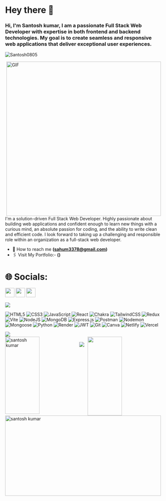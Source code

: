 

<h1>Hey there 👋 </h1>
<h3>Hi, I'm Santosh kumar, I am a passionate Full Stack Web Developer with expertise in both frontend and backend
    technologies. My goal is to create seamless and responsive web applications that deliver exceptional user
    experiences.</h3> 
    <img src="https://komarev.com/ghpvc/?username=Santosh0805&label=Profile%20views&color=0e75b6&style=flat" alt="Santosh0805" /></p>
    
<img align="right" alt="GIF" src="https://miro.medium.com/max/700/0*FGD6BUzzZs1VJLuY.gif" width="500px"/>
<p>I'm a solution-driven Full Stack Web Developer. Highly passionate about building web applications and confident enough to learn new things with a curious mind, an absolute passion for coding, and the ability to write clean and efficient code. I look forward to taking up a challenging and responsible role within an organization as a full-stack web developer.</p>


- 💼 How to reach me **(sahum3378@gmail.com)**
- 🖇️ Visit My Portfolio:- **(<a href="https://portfolio-one-kohl-24.vercel.app/"
    target="_blank"></a>)**
    
# 🌐 Socials:
<a href="https://www.linkedin.com/in/santosh-kumar-113503188/"><img src="https://img.shields.io/badge/LinkedIn-%230077B5.svg?logo=linkedin&logoColor=white" height="30" /></a>
<a href="https://twitter.com/Ssantosh1998"><img src="https://img.shields.io/badge/X-black.svg?logo=X&logoColor=white" height="30" /></a>
<a href="https://www.instagram.com/mrsantosh.__/"><img src="https://img.shields.io/badge/Instagram-%23E4405F.svg?logo=Instagram&logoColor=white" height="30" /></a>
</a>


<img src='https://raw.githubusercontent.com/andreasbm/readme/master/assets/lines/colored.png' />

![HTML5](https://img.shields.io/badge/html5-%23E34F26.svg?style=for-the-badge&logo=html5&logoColor=white) ![CSS3](https://img.shields.io/badge/css3-%231572B6.svg?style=for-the-badge&logo=css3&logoColor=white) ![JavaScript](https://img.shields.io/badge/javascript-%23323330.svg?style=for-the-badge&logo=javascript&logoColor=%23F7DF1E) ![React](https://img.shields.io/badge/react-%2320232a.svg?style=for-the-badge&logo=react&logoColor=%2361DAFB) ![Chakra](https://img.shields.io/badge/chakra-%234ED1C5.svg?style=for-the-badge&logo=chakraui&logoColor=white) ![TailwindCSS](https://img.shields.io/badge/tailwindcss-%2338B2AC.svg?style=for-the-badge&logo=tailwind-css&logoColor=white) ![Redux](https://img.shields.io/badge/redux-%23593d88.svg?style=for-the-badge&logo=redux&logoColor=white) ![Vite](https://img.shields.io/badge/vite-%23646CFF.svg?style=for-the-badge&logo=vite&logoColor=white) ![NodeJS](https://img.shields.io/badge/node.js-6DA55F?style=for-the-badge&logo=node.js&logoColor=white) ![MongoDB](https://img.shields.io/badge/MongoDB-%234ea94b.svg?style=for-the-badge&logo=mongodb&logoColor=white) ![Express.js](https://img.shields.io/badge/express.js-%23404d59.svg?style=for-the-badge&logo=express&logoColor=%2361DAFB) ![Postman](https://img.shields.io/badge/Postman-FF6C37?style=for-the-badge&logo=postman&logoColor=white) ![Nodemon](https://img.shields.io/badge/NODEMON-%23323330.svg?style=for-the-badge&logo=nodemon&logoColor=%BBDEAD) <img src="https://img.shields.io/badge/Mongoose-%23880000.svg?&style=for-the-badge&logo=mongoose&logoColor=white" alt="Mongoose"> ![Python](https://img.shields.io/badge/python-3670A0?style=for-the-badge&logo=python&logoColor=ffdd54) ![Render](https://img.shields.io/badge/Render-%46E3B7.svg?style=for-the-badge&logo=render&logoColor=white) ![JWT](https://img.shields.io/badge/JWT-black?style=for-the-badge&logo=JSON%20web%20tokens) ![Git](https://img.shields.io/badge/git-%23F05033.svg?style=for-the-badge&logo=git&logoColor=white) ![Canva](https://img.shields.io/badge/Canva-%2300C4CC.svg?style=for-the-badge&logo=Canva&logoColor=white) ![Netlify](https://img.shields.io/badge/netlify-%23000000.svg?style=for-the-badge&logo=netlify&logoColor=#00C7B7) ![Vercel](https://img.shields.io/badge/vercel-%23000000.svg?style=for-the-badge&logo=vercel&logoColor=white)

<img src='https://raw.githubusercontent.com/andreasbm/readme/master/assets/lines/colored.png' />

<div>
    <img align="left" src="https://github-readme-streak-stats.herokuapp.com/?user=Santosh0805&theme=radical" alt="santosh kumar" height="250px" width="47%" />
    <img align="right" src="https://github-readme-stats.vercel.app/api?username=Santosh0805&show_icons=true&theme=radical" height="255px" width="47%"/>
  <div>
    </br>
    
  <div>
    <img align="left" src="https://github-readme-stats.vercel.app/api/top-langs/?username=Santosh0805&theme=radical&langs_count=8" alt="santosh kumar" height="260px" width="100%"/>
  
    
   <img  src="https://raw.githubusercontent.com/Trilokia/Trilokia/379277808c61ef204768a61bbc5d25bc7798ccf1/bottom_header.svg" />
